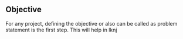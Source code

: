 ## Objective	
For any project, defining the objective or also can be called as problem statement is the first step. This will help in lknj 
<!--stackedit_data:
eyJoaXN0b3J5IjpbLTE0ODAwOTQ5OTNdfQ==
-->